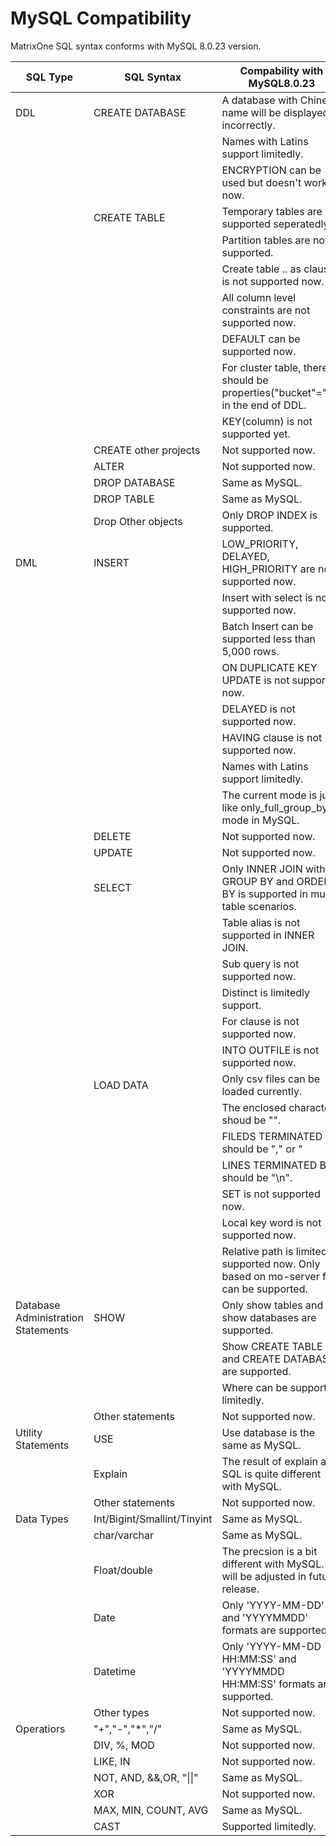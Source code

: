 # **MySQL Compatibility** 

MatrixOne SQL syntax conforms with MySQL 8.0.23 version. 



|  SQL Type   | SQL Syntax  |  Compability with MySQL8.0.23   |
|  ----  | ----  |  ----  |
| DDL  | CREATE DATABASE | A database with Chinese name will be displayed incorrectly.  | 
|   |   | Names with Latins support limitedly.  | 
|   |   | ENCRYPTION can be used but doesn't work till now. |
|   | CREATE TABLE | Temporary tables are not supported seperatedly.  | 
|   |   | Partition tables are not supported.  | 
|   |   | Create table .. as clause is not supported now. |
|   |   | All column level constraints are not supported now. |
|   |   | DEFAULT can be supported now. |
|   |   | For cluster table, there should be properties("bucket"="n") in the end of DDL. |
|   |   | KEY(column) is not supported yet.|
|   | CREATE other projects | Not supported now.  | 
|   | ALTER | Not supported now.  | 
|   | DROP DATABASE | Same as MySQL. | 
|   | DROP TABLE | Same as MySQL. | 
|   | Drop Other objects | Only DROP INDEX is supported. |
| DML  | INSERT | LOW_PRIORITY, DELAYED, HIGH_PRIORITY are not supported now.  | 
|   |   | Insert with select is not supported now. | 
|   |   | Batch Insert can be supported less than 5,000 rows.  | 
|   |   | ON DUPLICATE KEY UPDATE is not supported  now.  | 
|   |   | DELAYED is not supported now.  | 
|   |   | HAVING clause is not supported now. | 
|   |   | Names with Latins support limitedly.  | 
|   |   | The current mode is just like only_full_group_by mode in MySQL.  | 
|   | DELETE | Not supported now.  | 
|   | UPDATE | Not supported now.  | 
|   | SELECT | Only INNER JOIN with GROUP BY and ORDER BY is supported in multi table scenarios. | 
|   |   | Table alias is not supported in INNER JOIN.  | 
|   |   | Sub query is not supported now.  | 
|   |   | Distinct is limitedly support.  | 
|   |   | For clause is not supported now.  | 
|   |   | INTO OUTFILE is not supported now. | 
|   | LOAD DATA | Only csv files can be loaded currently.  | 
|   |   | The enclosed character shoud be "".  | 
|   |   | FILEDS TERMINATED BY should be "," or "|". | 
|   |   | LINES TERMINATED BY should be "\n". | 
|   |   | SET is not supported now. | 
|   |   | Local key word is not supported now. | 
|   |   | Relative path is limited supported now. Only based on mo-server file can be supported. | 
| Database Administration Statements  | SHOW | Only show tables and show databases are supported.  | 
|   |  | Show CREATE TABLE and CREATE DATABASE are supported.  |
|   |  | Where can be supported limitedly.  | 
|   | Other statements | Not supported now.  |
| Utility Statements  | USE | Use database is the same as MySQL.  | 
|   | Explain | The result of explain a SQL is quite different with MySQL. | 
|   | Other statements | Not supported now.  | 
| Data Types  | Int/Bigint/Smallint/Tinyint | Same as MySQL.  | 
|   | char/varchar | Same as MySQL.  | 
|   | Float/double | The precsion is a bit different with MySQL. It will be adjusted in future release.  | 
|   | Date | Only 'YYYY-MM-DD' and 'YYYYMMDD' formats are supported.  | 
|   | Datetime | Only 'YYYY-MM-DD HH:MM:SS' and 'YYYYMMDD HH:MM:SS' formats are supported.  | 
|   | Other types | Not supported now.  | 
| Operatiors  | "+","-","*","/" | Same as MySQL.  | 
|   | DIV, %, MOD | Not supported now.  | 
|   | LIKE, IN | Not supported now.  | 
|   | NOT, AND, &&,OR, "\|\|" | Same as MySQL.  | 
|   | XOR | Not supported now.  | 
|   | MAX, MIN, COUNT, AVG | Same as MySQL.  | 
|   | CAST | Supported limitedly.  | 






